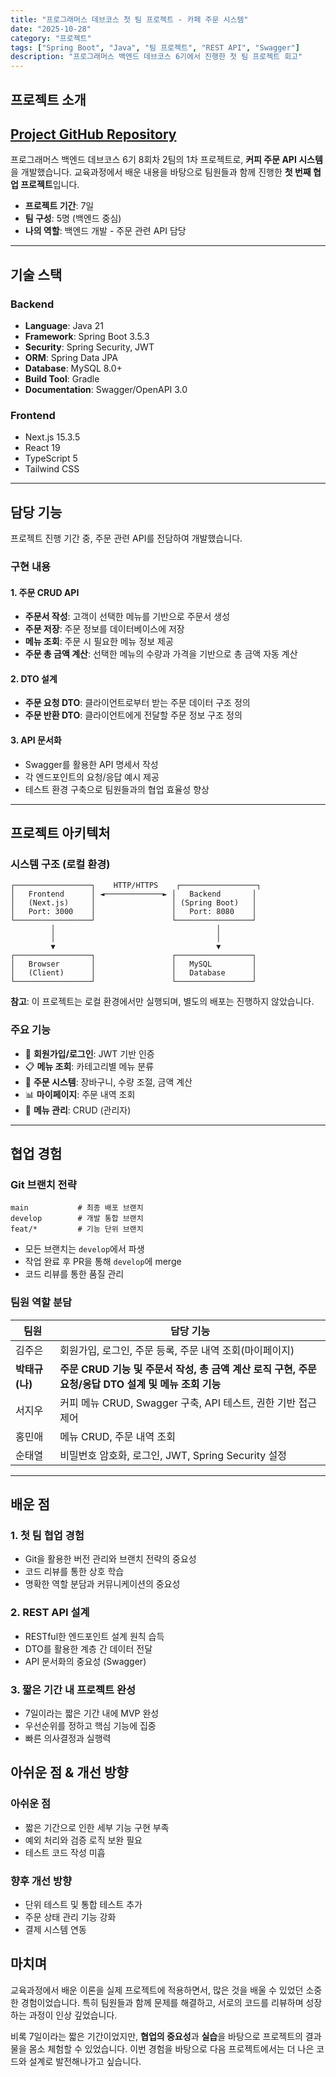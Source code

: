 ```yaml
---
title: "프로그래머스 데브코스 첫 팀 프로젝트 - 카페 주문 시스템"
date: "2025-10-28"
category: "프로젝트"
tags: ["Spring Boot", "Java", "팀 프로젝트", "REST API", "Swagger"]
description: "프로그래머스 백엔드 데브코스 6기에서 진행한 첫 팀 프로젝트 회고"
---
```


## 프로젝트 소개 
## [Project GitHub Repository](https://github.com/prgrms-be-devcourse/NBE6-8-1-Team2)

프로그래머스 백엔드 데브코스 6기 8회차 2팀의 1차 프로젝트로, **커피 주문 API 시스템**을 개발했습니다. 교육과정에서 배운 내용을 바탕으로 팀원들과 함께 진행한 **첫 번째 협업 프로젝트**입니다.

- **프로젝트 기간**: 7일
- **팀 구성**: 5명 (백엔드 중심)
- **나의 역할**: 백엔드 개발 - 주문 관련 API 담당
---

## 기술 스택

### Backend
- **Language**: Java 21
- **Framework**: Spring Boot 3.5.3
- **Security**: Spring Security, JWT
- **ORM**: Spring Data JPA
- **Database**: MySQL 8.0+
- **Build Tool**: Gradle
- **Documentation**: Swagger/OpenAPI 3.0

### Frontend
- Next.js 15.3.5
- React 19
- TypeScript 5
- Tailwind CSS
---
## 담당 기능

프로젝트 진행 기간 중, 주문 관련 API를 전담하여 개발했습니다.

### 구현 내용

#### 1. 주문 CRUD API
- **주문서 작성**: 고객이 선택한 메뉴를 기반으로 주문서 생성
- **주문 저장**: 주문 정보를 데이터베이스에 저장
- **메뉴 조회**: 주문 시 필요한 메뉴 정보 제공
- **주문 총 금액 계산**: 선택한 메뉴의 수량과 가격을 기반으로 총 금액 자동 계산

#### 2. DTO 설계
- **주문 요청 DTO**: 클라이언트로부터 받는 주문 데이터 구조 정의
- **주문 반환 DTO**: 클라이언트에게 전달할 주문 정보 구조 정의

#### 3. API 문서화
- Swagger를 활용한 API 명세서 작성
- 각 엔드포인트의 요청/응답 예시 제공
- 테스트 환경 구축으로 팀원들과의 협업 효율성 향상
---
## 프로젝트 아키텍처

### 시스템 구조 (로컬 환경)

```
┌─────────────────┐    HTTP/HTTPS    ┌─────────────────┐
│   Frontend      │ ◄─────────────► │   Backend       │
│   (Next.js)     │                 │ (Spring Boot)   │
│   Port: 3000    │                 │   Port: 8080    │
└─────────────────┘                 └─────────────────┘
         │                                    │
         │                                    │
         ▼                                    ▼
┌─────────────────┐                 ┌─────────────────┐
│   Browser       │                 │   MySQL         │
│   (Client)      │                 │   Database      │
└─────────────────┘                 └─────────────────┘
```

**참고**: 이 프로젝트는 로컬 환경에서만 실행되며, 별도의 배포는 진행하지 않았습니다.

### 주요 기능
- 🔐 **회원가입/로그인**: JWT 기반 인증
- 📋 **메뉴 조회**: 카테고리별 메뉴 분류
- 🛒 **주문 시스템**: 장바구니, 수량 조절, 금액 계산
- 📊 **마이페이지**: 주문 내역 조회
- 🍔 **메뉴 관리**: CRUD (관리자)
---
## 협업 경험

### Git 브랜치 전략
```
main           # 최종 배포 브랜치
develop        # 개발 통합 브랜치
feat/*         # 기능 단위 브랜치
```

- 모든 브랜치는 `develop`에서 파생
- 작업 완료 후 PR을 통해 `develop`에 merge
- 코드 리뷰를 통한 품질 관리

### 팀원 역할 분담

| 팀원          | 담당 기능                                                              |
|-------------|--------------------------------------------------------------------|
| 김주은         | 회원가입, 로그인, 주문 등록, 주문 내역 조회(마이페이지)                                  |
| **박태규 (나)** | **주문 CRUD 기능 및 주문서 작성, 총 금액 계산 로직 구현, 주문 요청/응답 DTO 설계 및 메뉴 조회 기능** |
| 서지우         | 커피 메뉴 CRUD, Swagger 구축, API 테스트, 권한 기반 접근제어                        |
| 홍민애         | 메뉴 CRUD, 주문 내역 조회                                                  |
| 순태열         | 비밀번호 암호화, 로그인, JWT, Spring Security 설정                             |
---
## 배운 점

### 1. 첫 팀 협업 경험
- Git을 활용한 버전 관리와 브랜치 전략의 중요성
- 코드 리뷰를 통한 상호 학습
- 명확한 역할 분담과 커뮤니케이션의 중요성

### 2. REST API 설계
- RESTful한 엔드포인트 설계 원칙 습득
- DTO를 활용한 계층 간 데이터 전달
- API 문서화의 중요성 (Swagger)

### 3. 짧은 기간 내 프로젝트 완성
- 7일이라는 짧은 기간 내에 MVP 완성
- 우선순위를 정하고 핵심 기능에 집중
- 빠른 의사결정과 실행력

## 아쉬운 점 & 개선 방향

### 아쉬운 점
- 짧은 기간으로 인한 세부 기능 구현 부족
- 예외 처리와 검증 로직 보완 필요
- 테스트 코드 작성 미흡

### 향후 개선 방향
- 단위 테스트 및 통합 테스트 추가
- 주문 상태 관리 기능 강화
- 결제 시스템 연동

## 마치며

교육과정에서 배운 이론을 실제 프로젝트에 적용하면서, 많은 것을 배울 수 있었던 소중한 경험이었습니다. 특히 팀원들과 함께 문제를 해결하고, 서로의 코드를 리뷰하며 성장하는 과정이 인상 깊었습니다. 

비록 7일이라는 짧은 기간이었지만, **협업의 중요성**과 **실습**을 바탕으로 프로젝트의 결과물을 몸소 체험할 수 있었습니다. 이번 경험을 바탕으로 다음 프로젝트에서는 더 나은 코드와 설계로 발전해나가고 싶습니다.

